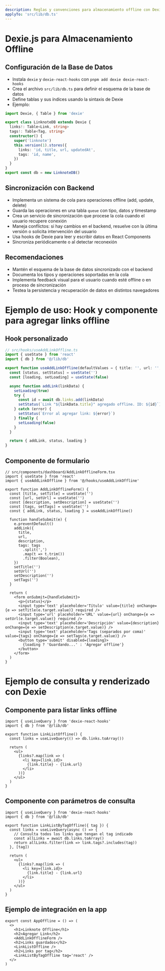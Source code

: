 ```yaml
---
description: Reglas y convenciones para almacenamiento offline con Dexie.js y sincronización en Linknote
applyTo: 'src/lib/db.ts'
---
```


# Dexie.js para Almacenamiento Offline

## Configuración de la Base de Datos

- Instala `dexie` y `dexie-react-hooks` con `pnpm add dexie dexie-react-hooks`
- Crea el archivo `src/lib/db.ts` para definir el esquema de la base de datos
- Define tablas y sus índices usando la sintaxis de Dexie
- Ejemplo:

```typescript
import Dexie, { Table } from 'dexie'

export class LinknoteDB extends Dexie {
  links!: Table<Link, string>
  tags!: Table<Tag, string>
  constructor() {
    super('linknote')
    this.version(1).stores({
      links: 'id, title, url, updatedAt',
      tags: 'id, name',
    })
  }
}
export const db = new LinknoteDB()
```

## Sincronización con Backend

- Implementa un sistema de cola para operaciones offline (add, update, delete)
- Guarda las operaciones en una tabla `queue` con tipo, datos y timestamp
- Crea un servicio de sincronización que procese la cola cuando el usuario recupere conexión
- Maneja conflictos: si hay cambios en el backend, resuelve con la última versión o solicita intervención del usuario
- Usa hooks de Dexie para leer y escribir datos en React Components
- Sincroniza periódicamente o al detectar reconexión

## Recomendaciones

- Mantén el esquema de la base de datos sincronizado con el backend
- Documenta los tipos y operaciones soportadas en la cola
- Implementa feedback visual para el usuario cuando esté offline o en proceso de sincronización
- Testea la persistencia y recuperación de datos en distintos navegadores

# Ejemplo de uso: Hook y componente para agregar links offline

## Hook personalizado

```typescript
// src/hooks/useAddLinkOffline.ts
import { useState } from 'react'
import { db } from '@/lib/db'

export function useAddLinkOffline(defaultValues = { title: '', url: '', description: '', tags: [] }) {
  const [status, setStatus] = useState('')
  const [loading, setLoading] = useState(false)

  async function addLink(linkData) {
    setLoading(true)
    try {
      const id = await db.links.add(linkData)
      setStatus(`Link "${linkData.title}" agregado offline. ID: ${id}`)
    } catch (error) {
      setStatus(`Error al agregar link: ${error}`)
    } finally {
      setLoading(false)
    }
  }

  return { addLink, status, loading }
}
```

## Componente de formulario

```tsx
// src/components/dashboard/AddLinkOfflineForm.tsx
import { useState } from 'react'
import { useAddLinkOffline } from '@/hooks/useAddLinkOffline'

export function AddLinkOfflineForm() {
  const [title, setTitle] = useState('')
  const [url, setUrl] = useState('')
  const [description, setDescription] = useState('')
  const [tags, setTags] = useState('')
  const { addLink, status, loading } = useAddLinkOffline()

  function handleSubmit(e) {
    e.preventDefault()
    addLink({
      title,
      url,
      description,
      tags: tags
        .split(',')
        .map(t => t.trim())
        .filter(Boolean),
    })
    setTitle('')
    setUrl('')
    setDescription('')
    setTags('')
  }

  return (
    <form onSubmit={handleSubmit}>
      <p>{status}</p>
      <input type='text' placeholder='Título' value={title} onChange={e => setTitle(e.target.value)} required />
      <input type='url' placeholder='URL' value={url} onChange={e => setUrl(e.target.value)} required />
      <input type='text' placeholder='Descripción' value={description} onChange={e => setDescription(e.target.value)} />
      <input type='text' placeholder='Tags (separados por coma)' value={tags} onChange={e => setTags(e.target.value)} />
      <button type='submit' disabled={loading}>
        {loading ? 'Guardando...' : 'Agregar offline'}
      </button>
    </form>
  )
}
```

# Ejemplo de consulta y renderizado con Dexie

## Componente para listar links offline

```tsx
import { useLiveQuery } from 'dexie-react-hooks'
import { db } from '@/lib/db'

export function LinkListOffline() {
  const links = useLiveQuery(() => db.links.toArray())

  return (
    <ul>
      {links?.map(link => (
        <li key={link.id}>
          {link.title} - {link.url}
        </li>
      ))}
    </ul>
  )
}
```

## Componente con parámetros de consulta

```tsx
import { useLiveQuery } from 'dexie-react-hooks'
import { db } from '@/lib/db'

export function LinkListByTagOffline({ tag }) {
  const links = useLiveQuery(async () => {
    // Consulta todos los links que tengan el tag indicado
    const allLinks = await db.links.toArray()
    return allLinks.filter(link => link.tags?.includes(tag))
  }, [tag])

  return (
    <ul>
      {links?.map(link => (
        <li key={link.id}>
          {link.title} - {link.url}
        </li>
      ))}
    </ul>
  )
}
```

## Ejemplo de integración en la app

```tsx
export const AppOffline = () => (
  <>
    <h1>Linknote Offline</h1>
    <h2>Agregar Link</h2>
    <AddLinkOfflineForm />
    <h2>Links guardados</h2>
    <LinkListOffline />
    <h2>Links por tag</h2>
    <LinkListByTagOffline tag='react' />
  </>
)
```
